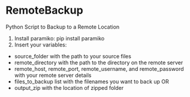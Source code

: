 # RemoteBackup
Python Script to Backup to a Remote Location
1. Install paramiko: pip install paramiko
2. Insert your variables:
 - source_folder with the path to your source files
 - remote_directory with the path to the directory on the remote server
 - remote_host, remote_port, remote_username, and remote_password with your remote server details
 - files_to_backup list with the filenames you want to back up
 OR
 - output_zip with the location of zipped folder